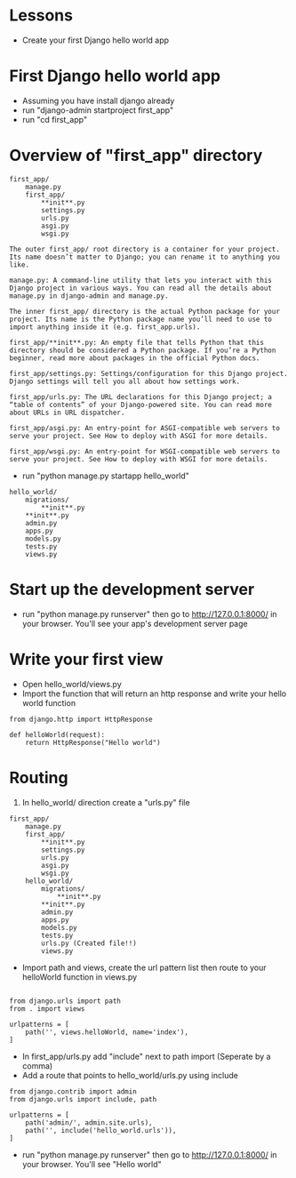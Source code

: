 # Lessons

- Create your first Django hello world app

# First Django hello world app

- Assuming you have install django already
- run "django-admin startproject first_app"
- run "cd first_app"

# Overview of "first_app" directory

```
first_app/
    manage.py
    first_app/
        **init**.py
        settings.py
        urls.py
        asgi.py
        wsgi.py
```

```
The outer first_app/ root directory is a container for your project. Its name doesn’t matter to Django; you can rename it to anything you like.

manage.py: A command-line utility that lets you interact with this Django project in various ways. You can read all the details about manage.py in django-admin and manage.py.

The inner first_app/ directory is the actual Python package for your project. Its name is the Python package name you’ll need to use to import anything inside it (e.g. first_app.urls).

first_app/**init**.py: An empty file that tells Python that this directory should be considered a Python package. If you’re a Python beginner, read more about packages in the official Python docs.

first_app/settings.py: Settings/configuration for this Django project. Django settings will tell you all about how settings work.

first_app/urls.py: The URL declarations for this Django project; a “table of contents” of your Django-powered site. You can read more about URLs in URL dispatcher.

first_app/asgi.py: An entry-point for ASGI-compatible web servers to serve your project. See How to deploy with ASGI for more details.

first_app/wsgi.py: An entry-point for WSGI-compatible web servers to serve your project. See How to deploy with WSGI for more details.
```

- run "python manage.py startapp hello_world"

```
hello_world/
    migrations/
        **init**.py
    **init**.py
    admin.py
    apps.py
    models.py
    tests.py
    views.py
```

# Start up the development server

- run "python manage.py runserver" then go to http://127.0.0.1:8000/ in your browser. You'll see your app's development server page

# Write your first view

- Open hello_world/views.py
- Import the function that will return an http response and write your hello world function

```
from django.http import HttpResponse

def helloWorld(request):
    return HttpResponse("Hello world")
```

# Routing

1. In hello_world/ direction create a "urls.py" file

```
first_app/
    manage.py
    first_app/
        **init**.py
        settings.py
        urls.py
        asgi.py
        wsgi.py
    hello_world/
        migrations/
            **init**.py
        **init**.py
        admin.py
        apps.py
        models.py
        tests.py
        urls.py (Created file!!)
        views.py
```

- Import path and views, create the url pattern list then route to your helloWorld function in views.py

```

from django.urls import path
from . import views

urlpatterns = [
    path('', views.helloWorld, name='index'),
]

```

- In first_app/urls.py add "include" next to path import (Seperate by a comma)
- Add a route that points to hello_world/urls.py using include

```
from django.contrib import admin
from django.urls import include, path

urlpatterns = [
    path('admin/', admin.site.urls),
    path('', include('hello_world.urls')),
]
```

- run "python manage.py runserver" then go to http://127.0.0.1:8000/ in your browser. You'll see "Hello world"
